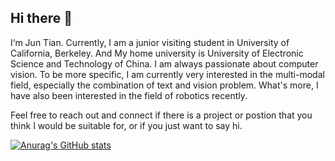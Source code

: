## Hi there 👋
I‘m Jun Tian. Currently, I am a junior visiting student in University of California, Berkeley. And My home university is University of Electronic Science and Technology of China. I am always passionate about computer vision. To be more specific, I am currently very interested in the multi-modal field, especially the combination of text and vision problem. What's more, I have also been interested in the field of robotics recently. 

Feel free to reach out and connect if there is a project or postion that you think I would be suitable for, or if you just want to say hi. 


[![Anurag's GitHub stats](https://github-readme-stats-sigma-five.vercel.app/api?username=jun-tian&show_icons=true)](https://github.com/anuraghazra/github-readme-stats)
